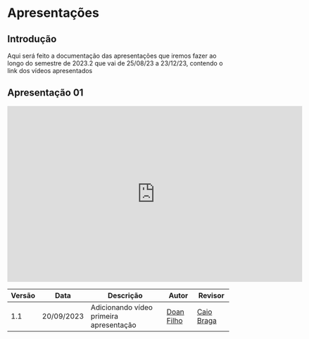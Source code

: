 # **Apresentações**

## **Introdução**

Aqui será feito a documentação das apresentações que iremos fazer ao longo do semestre de 2023.2
que vai de 25/08/23 a 23/12/23, contendo o link dos vídeos apresentados


## **Apresentação 01** 

<iframe width="670" height="400" src="https://www.youtube.com/embed/bMkxdVUn1es?si=W0Qp8K7G6dxLgRd5" title="YouTube video player" frameborder="0" allow="accelerometer; autoplay; clipboard-write; encrypted-media; gyroscope; picture-in-picture; web-share" allowfullscreen></iframe>


| Versão | Data       | Descrição            | Autor | Revisor |
|--------|------------|----------------------|-----------------------------------|--------------------------------------|
| 1.1    | 20/09/2023 | Adicionando vídeo primeira apresentação|  [Doan Filho](https://github.com/FilhoDoan) | [Caio Braga](https://github.com/caioalvesbraga) |

